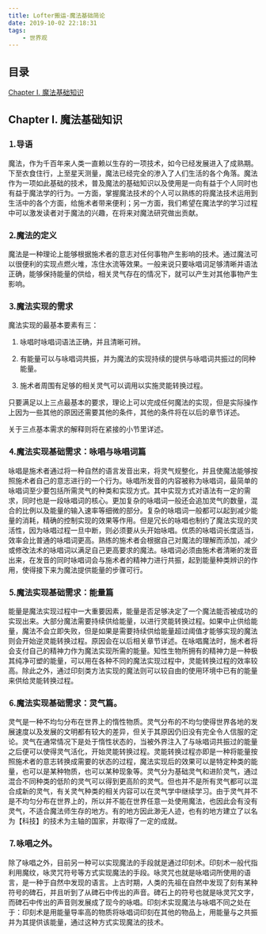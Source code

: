 ```yaml
---
title: Lofter搬运-魔法基础简论
date: 2019-10-02 22:18:31
tags:
    - 世界观
---
```

## 目录

[Chapter Ⅰ. 魔法基础知识](#chapteri.魔法基础知识)

 

## Chapter Ⅰ. 魔法基础知识

### ⒈导语

魔法，作为千百年来人类一直赖以生存的一项技术，如今已经发展进入了成熟期。下至衣食住行，上至星天测量，魔法已经完全的渗入了人们生活的各个角落。魔法作为一项如此基础的技术，普及魔法的基础知识以及使用是一向有益于个人同时也有益于魔法学的行为。一方面，掌握魔法技术的个人可以熟练的将魔法技术运用到生活中的各个方面，给施术者带来便利；另一方面，我们希望在魔法学的学习过程中可以激发读者对于魔法的兴趣，在将来对魔法研究做出贡献。  
<!-- more -->
### ⒉魔法的定义

魔法是一种理论上能够根据施术者的意志对任何事物产生影响的技术。通过魔法可以很便利的实现点燃火堆，冻住水流等效果。一般来说只要咏唱词足够清晰并语法正确，能够保持能量的供给，相关灵气存在的情况下，就可以产生对其他事物产生影响。  

### ⒊魔法实现的需求

魔法实现的最基本要素有三：  

1. 咏唱时咏唱词语法正确，并且清晰可辨。  

2. 有能量可以与咏唱词共振，并为魔法的实现持续的提供与咏唱词共振过的同种能量。  

3. 施术者周围有足够的相关灵气可以调用以实施灵能转换过程。  

只要满足以上三点最基本的要求，理论上可以完成任何魔法的实现，但是实际操作上因为一些其他的原因还需要其他的条件，其他的条件将在以后的章节详述。  

关于三点基本需求的解释则将在紧接的小节里详述。  

### ⒋魔法实现基础需求：咏唱与咏唱词篇

咏唱是施术者通过将一种自然的语言发音出来，将灵气规整化，并且使魔法能够按照施术者自己的意志进行的一个行为。咏唱所发音的内容被称为咏唱词，最简单的咏唱词至少要包括所需灵气的种类和实现方式。其中实现方式对语法有一定的需求，同时也是一段咏唱词的核心。更加复杂的咏唱词一般还会追加灵气的数量，混合的比例以及能量的输入速率等细微的部分。复杂的咏唱词一般都可以起到减少能量的消耗，精确的控制实现的效果等作用。但是冗长的咏唱也制约了魔法实现的灵活性，因为咏唱过程一旦中断，则必须要从头开始咏唱。优质的咏唱词长度适当，效率会比普通的咏唱词更高。熟练的施术者会根据自己对魔法的理解而添加，减少或修改法术的咏唱词以满足自己更高要求的魔法。咏唱词必须由施术者清晰的发音出来，在发音的同时咏唱词会与施术者的精神力进行共振，起到能量种类辨识的作用，使得接下来为魔法提供能量的步骤可行。  

### ⒌魔法实现基础需求：能量篇

能量是魔法实现过程中一大重要因素，能量是否足够决定了一个魔法能否被成功的实现出来。大部分魔法需要持续供给能量，以进行灵能转换过程。如果中止供给能量，魔法不会立即失败，但是如果是需要持续供给能量超过阈值才能够实现的魔法则会开始逆灵能转换过程。原因会在以后相关章节详述。在咏唱魔法时，施术者将会支付自己的精神力作为魔法实现所需的能量。知性生物所拥有的精神力是一种极其纯净可塑的能量，可以用在各种不同的魔法实现过程中，灵能转换过程的效率较高。除此之外，通过印刻类方法实现的魔法则可以较自由的使用环境中已有的能量来供给灵能转换过程。  

### ⒍魔法实现基础需求：灵气篇。

灵气是一种不均匀分布在世界上的惰性物质。灵气分布的不均匀使得世界各地的发展速度以及发展的文明都有较大的差异，但关于其原因仍旧没有完全令人信服的定论。灵气在通常情况下是处于惰性状态的，当被外界注入了与咏唱词共振过的能量之后便可以使得灵气活化，开始灵能转换过程。灵能转换过程亦即是一种将能量按照施术者的意志转换成需要的状态的过程，魔法实现后的效果可以是特定种类的能量，也可以是某种物质，也可以某种现象等。灵气分为基础灵气和进阶灵气，通过混合不同种类的低阶的灵气可以得到更高阶的灵气。但也并不是所有灵气都可以混合成新的灵气，有关灵气种类的相关内容可以在灵气学中继续学习。由于灵气并不是不均匀分布在世界上的，所以并不能在世界任意一处使用魔法，也因此会有没有灵气，不适合魔法师生存的地方。有的地方因此渺无人迹，也有的地方建立了以名为【科技】的技术为主轴的国家，并取得了一定的成就。  

### ⒎咏唱之外。

除了咏唱之外，目前另一种可以实现魔法的手段就是通过印刻术。印刻术一般代指利用魔纹，咏灵咒符号等方式实现魔法的手段。咏灵咒也就是咏唱词所使用的语言，是一种于自然中发现的语言。上古时期，人类的先祖在自然中发现了刻有某种符号的碑石，并且听到了从碑石中传出的声音。碑石上的符号也就是咏灵咒文字，而碑石中传出的声音则发展成了现今的咏唱。印刻术实现魔法与咏唱不同之处在于：印刻术是用能量导率高的物质将咏唱词印刻在其他的物品上，用能量与之共振并为其提供该能量，通过这种方式实现魔法的技术。  